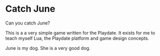 # Catch June

Can you catch June?

This is a a very simple game written for the Playdate. It exists for me to teach myself Lua, the Playdate platform and game design concepts.

June is my dog. She is a very good dog. 